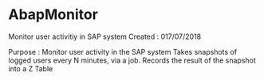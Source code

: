 # AbapMonitor
Monitor user activitiy in SAP system
Created : 017/07/2018

Purpose : Monitor user activity in the SAP system
Takes snapshots of logged users every N minutes, via a job. 
Records the result of the snapshot into a Z Table
